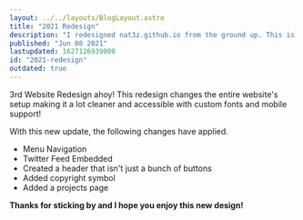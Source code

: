```yaml
---
layout: ../../layouts/BlogLayout.astro  
title: "2021 Redesign"
description: "I redesigned nat3z.github.io from the ground up. This is a changelog of what happened."
published: "Jun 08 2021"
lastupdated: 1627126939000
id: "2021-redesign"
outdated: true
---
```


3rd Website Redesign ahoy! This redesign changes the entire website's setup making it a lot cleaner and accessible with custom fonts and mobile support!

With this new update, the following changes have applied.
* Menu Navigation
* Twitter Feed Embedded
* Created a header that isn't just a bunch of buttons
* Added copyright symbol
* Added a projects page

**Thanks for sticking by and I hope you enjoy this new design!**